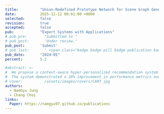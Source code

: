 ```yaml
---
title:          "Union-Redefined Prototype Network for Scene Graph Generation"
date:           2025-12-12 00:01:00 +0800
selected:       false
revision:       true
accepted:       false
pub:            "Expert Systems with Applications"
# pub_pre:        "Submitted to "
# pub_post:       'Under review.'
pub_post:       'Submit'
# pub_last:       ' <span class="badge badge-pill badge-publication badge-success">Spotlight</span>'
pub_date:       "2024-05"
percent:        5.2

#abstract: >-
#  We propose a context-aware hyper-personalized recommendation system for kiosk IoT devices, addressing data imbalance across domains with an efficient self-supervised learning method.
#  The system demonstrated a 20% improvement in performance metrics and an additional 0.8% gain with self-supervised learning, ensuring high-quality recommendations and optimal resource usage.
# cover:          /assets/images/covers/CART.jpg
authors:
  - NamGyu Jung
  - Chang Choi
links:
  Paper: https://namgyu97.github.io/publications
---
```

